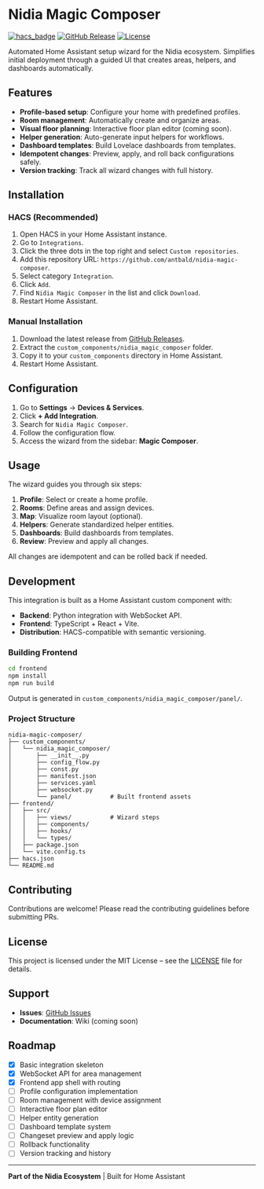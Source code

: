 # Nidia Magic Composer

[![hacs_badge](https://img.shields.io/badge/HACS-Custom-orange.svg)](https://github.com/hacs/integration)
[![GitHub Release](https://img.shields.io/github/release/antbald/nidia-magic-composer.svg)](https://github.com/antbald/nidia-magic-composer/releases)
[![License](https://img.shields.io/github/license/antbald/nidia-magic-composer.svg)](LICENSE)

Automated Home Assistant setup wizard for the Nidia ecosystem. Simplifies initial deployment through a guided UI that creates areas, helpers, and dashboards automatically.

## Features

- **Profile-based setup**: Configure your home with predefined profiles.
- **Room management**: Automatically create and organize areas.
- **Visual floor planning**: Interactive floor plan editor (coming soon).
- **Helper generation**: Auto-generate input helpers for workflows.
- **Dashboard templates**: Build Lovelace dashboards from templates.
- **Idempotent changes**: Preview, apply, and roll back configurations safely.
- **Version tracking**: Track all wizard changes with full history.

## Installation

### HACS (Recommended)

1. Open HACS in your Home Assistant instance.
2. Go to `Integrations`.
3. Click the three dots in the top right and select `Custom repositories`.
4. Add this repository URL: `https://github.com/antbald/nidia-magic-composer`.
5. Select category `Integration`.
6. Click `Add`.
7. Find `Nidia Magic Composer` in the list and click `Download`.
8. Restart Home Assistant.

### Manual Installation

1. Download the latest release from [GitHub Releases](https://github.com/antbald/nidia-magic-composer/releases).
2. Extract the `custom_components/nidia_magic_composer` folder.
3. Copy it to your `custom_components` directory in Home Assistant.
4. Restart Home Assistant.

## Configuration

1. Go to **Settings** → **Devices & Services**.
2. Click **+ Add Integration**.
3. Search for `Nidia Magic Composer`.
4. Follow the configuration flow.
5. Access the wizard from the sidebar: **Magic Composer**.

## Usage

The wizard guides you through six steps:

1. **Profile**: Select or create a home profile.
2. **Rooms**: Define areas and assign devices.
3. **Map**: Visualize room layout (optional).
4. **Helpers**: Generate standardized helper entities.
5. **Dashboards**: Build dashboards from templates.
6. **Review**: Preview and apply all changes.

All changes are idempotent and can be rolled back if needed.

## Development

This integration is built as a Home Assistant custom component with:

- **Backend**: Python integration with WebSocket API.
- **Frontend**: TypeScript + React + Vite.
- **Distribution**: HACS-compatible with semantic versioning.

### Building Frontend

```bash
cd frontend
npm install
npm run build
```

Output is generated in `custom_components/nidia_magic_composer/panel/`.

### Project Structure

```
nidia-magic-composer/
├── custom_components/
│   └── nidia_magic_composer/
│       ├── __init__.py
│       ├── config_flow.py
│       ├── const.py
│       ├── manifest.json
│       ├── services.yaml
│       ├── websocket.py
│       └── panel/           # Built frontend assets
├── frontend/
│   ├── src/
│   │   ├── views/           # Wizard steps
│   │   ├── components/
│   │   ├── hooks/
│   │   └── types/
│   ├── package.json
│   └── vite.config.ts
├── hacs.json
└── README.md
```

## Contributing

Contributions are welcome! Please read the contributing guidelines before submitting PRs.

## License

This project is licensed under the MIT License – see the [LICENSE](LICENSE) file for details.

## Support

- **Issues**: [GitHub Issues](https://github.com/antbald/nidia-magic-composer/issues)
- **Documentation**: Wiki (coming soon)

## Roadmap

- [x] Basic integration skeleton
- [x] WebSocket API for area management
- [x] Frontend app shell with routing
- [ ] Profile configuration implementation
- [ ] Room management with device assignment
- [ ] Interactive floor plan editor
- [ ] Helper entity generation
- [ ] Dashboard template system
- [ ] Changeset preview and apply logic
- [ ] Rollback functionality
- [ ] Version tracking and history

---

**Part of the Nidia Ecosystem** | Built for Home Assistant
